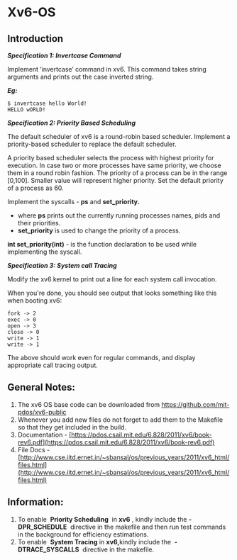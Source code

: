 # Xv6-OS
## Introduction

**_Specification 1:  Invertcase Command_**

Implement ‘invertcase’ command in xv6. This command takes string arguments and prints out the case inverted string.

**_Eg:_**
```
$ invertcase hello World!
HELLO wORLD!
```

**_Specification 2: Priority Based Scheduling_**

The default scheduler of xv6 is a round-robin based scheduler. Implement a priority-based scheduler to replace the default scheduler.

A priority based scheduler selects the process with highest priority for execution. In case two or more processes have same priority, we choose them in a round robin fashion. The priority of a process can be in the range [0,100]. Smaller value will represent higher priority. Set the default priority of a process as 60.

Implement the syscalls - **ps** and **set_priority.**

- where **ps** prints out the currently running processes names, pids and their
priorities.
- **set_priority** is used to change the priority of a process.

**int set_priority(int)** - is the function declaration to be used while implementing the syscall.

**_Specification 3: System call Tracing_**

Modify the xv6 kernel to print out a line for each system call invocation.

When you're done, you should see output that looks something like this when booting xv6:
```
fork -> 2
exec -> 0
open -> 3
close -> 0
write -> 1
write -> 1
```
The above should work even for regular commands, and display appropriate call tracing
output.

## General Notes:

1. The xv6 OS base code can be downloaded from https://github.com/mit-pdos/xv6-public
2. Whenever you add new files do not forget to add them to the Makefile so that they
    get included in the build.
3. Documentation - [https://pdos.csail.mit.edu/6.828/2011/xv6/book-rev6.pdf](https://pdos.csail.mit.edu/6.828/2011/xv6/book-rev6.pdf)
4. File Docs - [http://www.cse.iitd.ernet.in/~sbansal/os/previous_years/2011/xv6_html/files.html](http://www.cse.iitd.ernet.in/~sbansal/os/previous_years/2011/xv6_html/files.html)

## Information:

1. To enable ​ **Priority Scheduling** ​​ in ​ **xv6** ​​, kindly include the ​ **-DPR_SCHEDULE** ​​ directive in
    the makefile and then run test commands in the background for efficiency estimations.
2. To enable ​ **System Tracing** ​​in​ **xv6,** ​​kindly include the ​ **-DTRACE_SYSCALLS** ​​ directive in
    the makefile.



